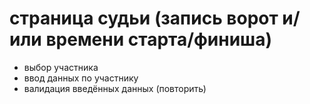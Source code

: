 # страница судьи (запись ворот и/или времени старта/финиша)
- выбор участника
- ввод данных по участнику
- валидация введённых данных
(повторить)
